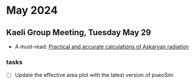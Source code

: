 # May 2024

## Kaeli Group Meeting, Tuesday May 29

- A must-read: [Practical and accurate calculations of Askaryan radiation](https://arxiv.org/abs/1106.6283)

### tasks
+ [ ] Update the effective area plot with the latest version of pueoSim
